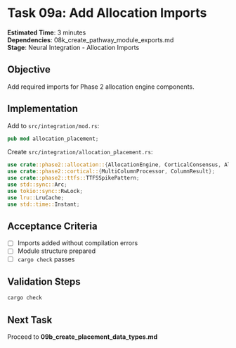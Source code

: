 # Task 09a: Add Allocation Imports

**Estimated Time**: 3 minutes  
**Dependencies**: 08k_create_pathway_module_exports.md  
**Stage**: Neural Integration - Allocation Imports

## Objective
Add required imports for Phase 2 allocation engine components.

## Implementation

Add to `src/integration/mod.rs`:
```rust
pub mod allocation_placement;
```

Create `src/integration/allocation_placement.rs`:
```rust
use crate::phase2::allocation::{AllocationEngine, CorticalConsensus, AllocationResult};
use crate::phase2::cortical::{MultiColumnProcessor, ColumnResult};
use crate::phase2::ttfs::TTFSSpikePattern;
use std::sync::Arc;
use tokio::sync::RwLock;
use lru::LruCache;
use std::time::Instant;
```

## Acceptance Criteria
- [ ] Imports added without compilation errors
- [ ] Module structure prepared
- [ ] `cargo check` passes

## Validation Steps
```bash
cargo check
```

## Next Task
Proceed to **09b_create_placement_data_types.md**